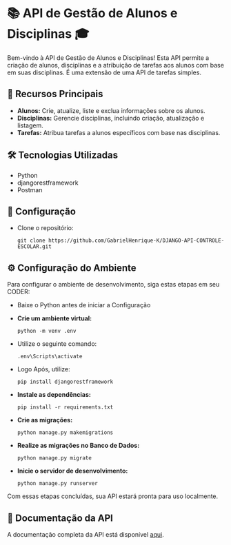 # 📚 API de Gestão de Alunos e Disciplinas 🎓

Bem-vindo à API de Gestão de Alunos e Disciplinas! Esta API permite a criação de alunos, disciplinas e a atribuição de tarefas aos alunos com base em suas disciplinas. É uma extensão de uma API de tarefas simples.

## 🚀 Recursos Principais

- **Alunos:** Crie, atualize, liste e exclua informações sobre os alunos.
- **Disciplinas:** Gerencie disciplinas, incluindo criação, atualização e listagem.
- **Tarefas:** Atribua tarefas a alunos específicos com base nas disciplinas.

## 🛠 Tecnologias Utilizadas
- Python
- djangorestframework
- Postman

## 🔧 Configuração

-  Clone o repositório:

   ```
   git clone https://github.com/GabrielHenrique-K/DJANGO-API-CONTROLE-ESCOLAR.git
    ```

## ⚙️ Configuração do Ambiente

Para configurar o ambiente de desenvolvimento, siga estas etapas em seu CODER:

- Baixe o Python antes de iniciar a Configuração
-   **Crie um ambiente virtual:**

    ```
    python -m venv .env 
    ```

- Utilize o seguinte comando:

    ```
    .env\Scripts\activate
    ```

-  Logo Após, utilize:

    ```
    pip install djangorestframework
    ```

- **Instale as dependências:**

    ```
    pip install -r requirements.txt
    ```

- **Crie as migrações:**

    ```
    python manage.py makemigrations
    ```
- **Realize as migrações no Banco de Dados:**

    ```
    python manage.py migrate
    ```

- **Inicie o servidor de desenvolvimento:**
    ```
    python manage.py runserver
    ```

Com essas etapas concluídas, sua API estará pronta para uso localmente.

## 📄 Documentação da API

A documentação completa da API está disponível [aqui](https://drive.google.com/file/d/1FPlsYdy8ANm1UckuJhp9x30-YeORClWq/view?usp=drive_link).

